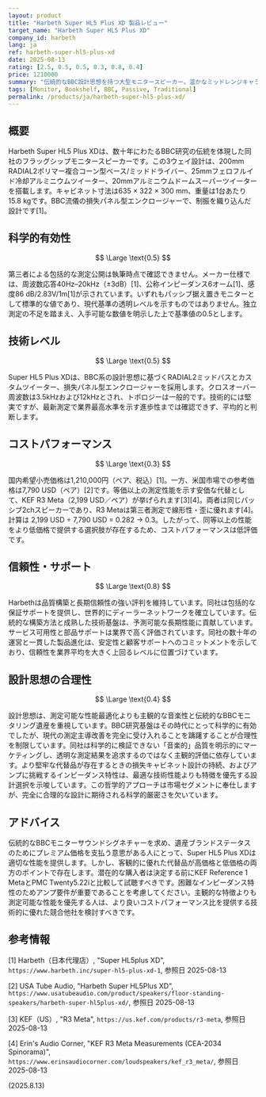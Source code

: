```yaml
---
layout: product
title: "Harbeth Super HL5 Plus XD 製品レビュー"
target_name: "Harbeth Super HL5 Plus XD"
company_id: harbeth
lang: ja
ref: harbeth-super-hl5-plus-xd
date: 2025-08-13
rating: [2.5, 0.5, 0.5, 0.3, 0.8, 0.4]
price: 1210000
summary: "伝統的なBBC設計思想を持つ大型モニタースピーカー。温かなミッドレンジキャラクターを提供するが、価格に対する科学的有効性は限定的"
tags: [Monitor, Bookshelf, BBC, Passive, Traditional]
permalink: /products/ja/harbeth-super-hl5-plus-xd/
---
```


## 概要

Harbeth Super HL5 Plus XDは、数十年にわたるBBC研究の伝統を体現した同社のフラッグシップモニタースピーカーです。この3ウェイ設計は、200mm RADIAL2ポリマー複合コーン型ベース/ミッドドライバー、25mmフェロフルイド冷却アルミニウムツイーター、20mmアルミニウムドームスーパーツイーターを搭載します。キャビネット寸法は635 × 322 × 300 mm、重量は1台あたり15.8 kgです。BBC流儀の損失パネル型エンクロージャーで、制振を織り込んだ設計です[1]。

## 科学的有効性

$$ \Large \text{0.5} $$

第三者による包括的な測定公開は執筆時点で確認できません。メーカー仕様では、周波数応答40Hz–20kHz（±3dB）[1]、公称インピーダンス6オーム[1]、感度86 dB/2.83V/1m[1]が示されています。いずれもパッシブ据え置きモニターとして標準的な値であり、現代基準の透明レベルを示すものではありません。独立測定の不足を踏まえ、入手可能な数値を明示した上で基準値の0.5とします。

## 技術レベル

$$ \Large \text{0.5} $$

Super HL5 Plus XDは、BBC系の設計思想に基づくRADIAL2ミッドバスとカスタムツイーター、損失パネル型エンクロージャーを採用します。クロスオーバー周波数は3.5kHzおよび12kHzとされ、トポロジーは一般的です。技術的には堅実ですが、最新測定で業界最高水準を示す進歩性までは確認できず、平均的と判断します。

## コストパフォーマンス

$$ \Large \text{0.3} $$

国内希望小売価格は1,210,000円（ペア、税込）[1]。一方、米国市場での参考価格は7,790 USD（ペア）[2]です。等価以上の測定性能を示す安価な代替として、KEF R3 Meta（2,199 USD／ペア）が挙げられます[3][4]。両者は同じパッシブ2chスピーカーであり、R3 Metaは第三者測定で線形性・歪に優れます[4]。計算は 2,199 USD ÷ 7,790 USD = 0.282 → 0.3。したがって、同等以上の性能をより低価格で提供する選択肢が存在するため、コストパフォーマンスは低評価です。

## 信頼性・サポート

$$ \Large \text{0.8} $$

Harbethは品質構築と長期信頼性の強い評判を維持しています。同社は包括的な保証サポートを提供し、世界的にディーラーネットワークを確立しています。伝統的な構築方法と成熟した技術基盤は、予測可能な長期性能に貢献しています。サービス可用性と部品サポートは業界で高く評価されています。同社の数十年の運営と一貫した製品進化は、安定性と顧客サポートへのコミットメントを示しており、信頼性を業界平均を大きく上回るレベルに位置づけています。

## 設計思想の合理性

$$ \Large \text{0.4} $$

設計思想は、測定可能な性能最適化よりも主観的な音楽性と伝統的なBBCモニタリング遺産を重視しています。BBC研究基盤はその時代にとって科学的に有効でしたが、現代の測定主導改善を完全に受け入れることを躊躇することが合理性を制限しています。同社は科学的に検証できない「音楽的」品質を明示的にマーケティングし、透明な測定結果を追求するのではなく主観的評価に依存しています。より堅牢な代替品が存在するときの損失キャビネット設計の持続、およびアンプに挑戦するインピーダンス特性は、最適な技術性能よりも特徴を優先する設計選択を示唆しています。この哲学的アプローチは市場セグメントに奉仕しますが、完全に合理的な設計に期待される科学的厳密さを欠いています。

## アドバイス

伝統的なBBCモニターサウンドシグネチャーを求め、遺産ブランドステータスのためにプレミアム価格を支払う意思がある人にとって、Super HL5 Plus XDは適切な性能を提供します。しかし、客観的に優れた代替品が高価格と低価格の両方のポイントで存在します。潜在的な購入者は決定する前にKEF Reference 1 MetaとPMC Twenty5.22iと比較して試聴すべきです。困難なインピーダンス特性のためアンプ要件が重要であることを考慮してください。主観的な特徴よりも測定可能な性能を優先する人は、より良いコストパフォーマンス比を提供する技術的に優れた競合他社を検討すべきです。

## 参考情報

[1] Harbeth（日本代理店）, "Super HL5plus XD", `https://www.harbeth.inc/super-hl5-plus-xd-1`, 参照日 2025-08-13

[2] USA Tube Audio, "Harbeth Super HL5Plus XD", `https://www.usatubeaudio.com/product/speakers/floor-standing-speakers/harbeth-super-hl5plus-xd/`, 参照日 2025-08-13

[3] KEF（US）, "R3 Meta", `https://us.kef.com/products/r3-meta`, 参照日 2025-08-13

[4] Erin's Audio Corner, "KEF R3 Meta Measurements (CEA-2034 Spinorama)", `https://www.erinsaudiocorner.com/loudspeakers/kef_r3_meta/`, 参照日 2025-08-13

(2025.8.13)